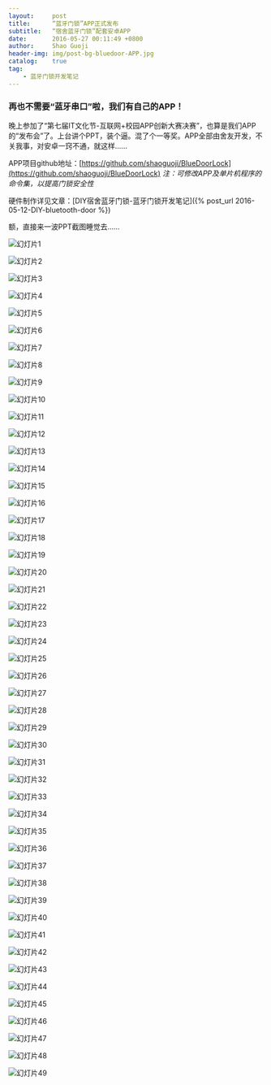 ```yaml
---
layout:     post
title:      “蓝牙门锁”APP正式发布
subtitle:   “宿舍蓝牙门锁”配套安卓APP
date:       2016-05-27 00:11:49 +0800
author:     Shao Guoji
header-img: img/post-bg-bluedoor-APP.jpg
catalog:    true
tag:
    - 蓝牙门锁开发笔记
---
```


### 再也不需要“蓝牙串口”啦，我们有自己的APP！

晚上参加了“第七届IT文化节-互联网+校园APP创新大赛决赛”，也算是我们APP的“发布会”了。上台讲个PPT，装个逼。混了个一等奖。APP全部由舍友开发，不关我事，对安卓一窍不通，就这样……

APP项目github地址：[https://github.com/shaoguoji/BlueDoorLock](https://github.com/shaoguoji/BlueDoorLock)
*注：可修改APP及单片机程序的命令集，以提高门锁安全性*

硬件制作详见文章：[DIY宿舍蓝牙门锁-蓝牙门锁开发笔记]({% post_url 2016-05-12-DIY-bluetooth-door %})

额，直接来一波PPT截图睡觉去……

![幻灯片1]({{site.baseurl}}/img/bluedoorPPT/幻灯片1.jpg)

![幻灯片2]({{site.baseurl}}/img/bluedoorPPT/幻灯片2.jpg)

![幻灯片3]({{site.baseurl}}/img/bluedoorPPT/幻灯片3.jpg)

![幻灯片4]({{site.baseurl}}/img/bluedoorPPT/幻灯片4.jpg)

![幻灯片5]({{site.baseurl}}/img/bluedoorPPT/幻灯片5.jpg)

![幻灯片6]({{site.baseurl}}/img/bluedoorPPT/幻灯片6.jpg)

![幻灯片7]({{site.baseurl}}/img/bluedoorPPT/幻灯片7.jpg)

![幻灯片8]({{site.baseurl}}/img/bluedoorPPT/幻灯片8.jpg)

![幻灯片9]({{site.baseurl}}/img/bluedoorPPT/幻灯片9.jpg)

![幻灯片10]({{site.baseurl}}/img/bluedoorPPT/幻灯片10.jpg)

![幻灯片11]({{site.baseurl}}/img/bluedoorPPT/幻灯片11.jpg)

![幻灯片12]({{site.baseurl}}/img/bluedoorPPT/幻灯片12.jpg)

![幻灯片13]({{site.baseurl}}/img/bluedoorPPT/幻灯片13.jpg)

![幻灯片14]({{site.baseurl}}/img/bluedoorPPT/幻灯片14.jpg)

![幻灯片15]({{site.baseurl}}/img/bluedoorPPT/幻灯片15.jpg)

![幻灯片16]({{site.baseurl}}/img/bluedoorPPT/幻灯片16.jpg)

![幻灯片17]({{site.baseurl}}/img/bluedoorPPT/幻灯片17.jpg)

![幻灯片18]({{site.baseurl}}/img/bluedoorPPT/幻灯片18.jpg)

![幻灯片19]({{site.baseurl}}/img/bluedoorPPT/幻灯片19.jpg)

![幻灯片20]({{site.baseurl}}/img/bluedoorPPT/幻灯片20.jpg)

![幻灯片21]({{site.baseurl}}/img/bluedoorPPT/幻灯片21.jpg)

![幻灯片22]({{site.baseurl}}/img/bluedoorPPT/幻灯片22.jpg)

![幻灯片23]({{site.baseurl}}/img/bluedoorPPT/幻灯片23.jpg)

![幻灯片24]({{site.baseurl}}/img/bluedoorPPT/幻灯片24.jpg)

![幻灯片25]({{site.baseurl}}/img/bluedoorPPT/幻灯片25.jpg)

![幻灯片26]({{site.baseurl}}/img/bluedoorPPT/幻灯片26.jpg)

![幻灯片27]({{site.baseurl}}/img/bluedoorPPT/幻灯片27.jpg)

![幻灯片28]({{site.baseurl}}/img/bluedoorPPT/幻灯片28.jpg)

![幻灯片29]({{site.baseurl}}/img/bluedoorPPT/幻灯片29.jpg)

![幻灯片30]({{site.baseurl}}/img/bluedoorPPT/幻灯片30.jpg)

![幻灯片31]({{site.baseurl}}/img/bluedoorPPT/幻灯片31.jpg)

![幻灯片32]({{site.baseurl}}/img/bluedoorPPT/幻灯片32.jpg)

![幻灯片33]({{site.baseurl}}/img/bluedoorPPT/幻灯片33.jpg)

![幻灯片34]({{site.baseurl}}/img/bluedoorPPT/幻灯片34.jpg)

![幻灯片35]({{site.baseurl}}/img/bluedoorPPT/幻灯片35.jpg)

![幻灯片36]({{site.baseurl}}/img/bluedoorPPT/幻灯片36.jpg)

![幻灯片37]({{site.baseurl}}/img/bluedoorPPT/幻灯片37.jpg)

![幻灯片38]({{site.baseurl}}/img/bluedoorPPT/幻灯片38.jpg)

![幻灯片39]({{site.baseurl}}/img/bluedoorPPT/幻灯片39.jpg)

![幻灯片40]({{site.baseurl}}/img/bluedoorPPT/幻灯片40.jpg)

![幻灯片41]({{site.baseurl}}/img/bluedoorPPT/幻灯片41.jpg)

![幻灯片42]({{site.baseurl}}/img/bluedoorPPT/幻灯片42.jpg)

![幻灯片43]({{site.baseurl}}/img/bluedoorPPT/幻灯片43.jpg)

![幻灯片44]({{site.baseurl}}/img/bluedoorPPT/幻灯片44.jpg)

![幻灯片45]({{site.baseurl}}/img/bluedoorPPT/幻灯片45.jpg)

![幻灯片46]({{site.baseurl}}/img/bluedoorPPT/幻灯片46.jpg)

![幻灯片47]({{site.baseurl}}/img/bluedoorPPT/幻灯片47.jpg)

![幻灯片48]({{site.baseurl}}/img/bluedoorPPT/幻灯片48.jpg)

![幻灯片49]({{site.baseurl}}/img/bluedoorPPT/幻灯片49.jpg)

